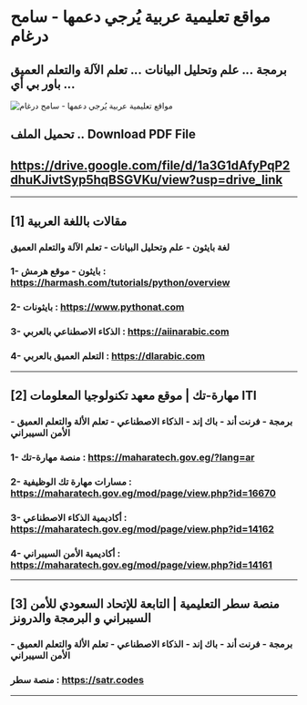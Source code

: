 # مواقع تعليمية عربية يُرجي دعمها - سامح درغام
## برمجة ... علم وتحليل البيانات ... تعلم الآلة والتعلم العميق ... باور بي أي

![مواقع تعليمية عربية يُرجي دعمها - سامح درغام](https://github.com/user-attachments/assets/d8b1800f-90d5-4d31-be37-47ea864bc752)

## تحميل الملف .. Download PDF File
## https://drive.google.com/file/d/1a3G1dAfyPqP2dhuKJivtSyp5hqBSGVKu/view?usp=drive_link


-------------------------------------------------------------------------------------------------------



## [1] مقالات باللغة العربية
 ### لغة بايثون - علم وتحليل البيانات - تعلم الآلة والتعلم العميق
 

 ### 1- بايثون - موقع هرمش :  https://harmash.com/tutorials/python/overview
 ### 2- بايثونات :  https://www.pythonat.com
 ### 3- الذكاء الاصطناعي بالعربي :  https://aiinarabic.com
 ### 4- التعلم العميق بالعربي :  https://dlarabic.com



-------------------------------------------------------------------------------------------------------


## [2] مهارة-تك | موقع معهد تكنولوجيا المعلومات ITI
 ### برمجة - فرنت أند - باك إند - الذكاء الاصطناعي - تعلم الألة والتعلم العميق - الأمن السيبراني
 

 ### 1- منصة مهارة-تك :  https://maharatech.gov.eg/?lang=ar 
 ### 2- مسارات مهارة تك الوظيفية :  https://maharatech.gov.eg/mod/page/view.php?id=16670
 ### 3- أكاديمية الذكاء الاصطناعي :  https://maharatech.gov.eg/mod/page/view.php?id=14162
 ### 4- أكاديمية الأمن السيبراني  :  https://maharatech.gov.eg/mod/page/view.php?id=14161







-------------------------------------------------------------------------------------------------------


## [3] منصة سطر التعليمية | التابعة للإتحاد السعودي للأمن السيبراني و البرمجة والدرونز
 ### برمجة - فرنت أند - باك إند - الذكاء الاصطناعي - تعلم الألة والتعلم العميق - الأمن السيبراني
 

 ### منصة سطر :  https://satr.codes 






-------------------------------------------------------------------------------------------------------
